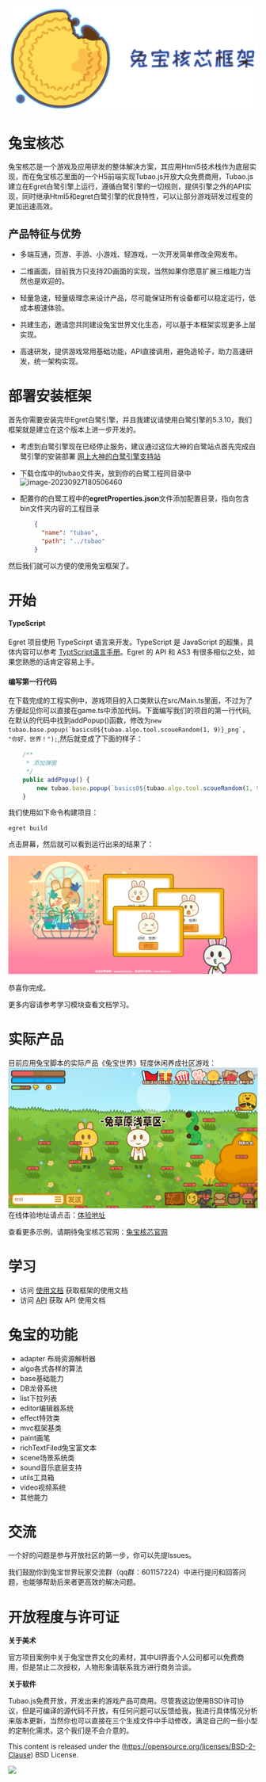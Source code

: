 <p align="center">
    <img src="./docs/img/logo.png">
</p>

# 兔宝核芯

​	兔宝核芯是一个游戏及应用研发的整体解决方案，其应用Html5技术栈作为底层实现，而在兔宝核芯里面的一个H5前端实现Tubao.js开放大众免费商用，Tubao.js建立在Egret白鹭引擎上运行，遵循白鹭引擎的一切规则，提供引擎之外的API实现，同时继承Html5和egret白鹭引擎的优良特性，可以让部分游戏研发过程变的更加迅速高效。



## 产品特征与优势

- 多端互通，页游、手游、小游戏、轻游戏，一次开发简单修改全网发布。

- 二维画面，目前我方只支持2D画面的实现，当然如果你愿意扩展三维能力当然也是欢迎的。

- 轻量急速，轻量级理念来设计产品，尽可能保证所有设备都可以稳定运行，低成本极速体验。

- 共建生态，邀请您共同建设兔宝世界文化生态，可以基于本框架实现更多上层实现。

- 高速研发，提供游戏常用基础功能，API直接调用，避免造轮子，助力高速研发，统一架构实现。





# 部署安装框架

首先你需要安装完毕Egret白鹭引擎，并且我建议请使用白鹭引擎的5.3.10，我们框架就是建立在这个版本上进一步开发的。

* 考虑到白鹭引擎现在已经停止服务，建议通过这位大神的白鹭站点首先完成白鹭引擎的安装部署 [网上大神的白鹭引擎支持站](https://egret.pages.dev/) 

* 下载仓库中的tubao文件夹，放到你的白鹭工程同目录中![image-20230927180506460](G:.\docs\img\yansi)

* 配置你的白鹭工程中的**egretProperties.json**文件添加配置目录，指向包含bin文件夹内容的工程目录

  ```json
      {
        "name": "tubao",
        "path": "../tubao"
      }
  ```


然后我们就可以方便的使用兔宝框架了。



# 开始

#### TypeScript

Egret 项目使用 TypeScirpt 语言来开发。TypeScript 是 JavaScript 的超集，具体内容可以参考 [TyptScript语言手册](http://bbs.egret.com/thread-1441-1-1.html)。Egret 的 API 和 AS3 有很多相似之处，如果您熟悉的话肯定容易上手。

#### 编写第一行代码

在下载完成的工程实例中，游戏项目的入口类默认在src/Main.ts里面，不过为了方便起见你可以直接在game.ts中添加代码。下面编写我们的项目的第一行代码,在默认的代码中找到addPopup()函数，修改为```new tubao.base.popup(`basics0${tubao.algo.tool.scoueRandom(1, 9)}_png`, "你好，世界！");```,然后就变成了下面的样子：

```typescript
	/**
     * 添加弹窗
     */
    public addPopup() {
        new tubao.base.popup(`basics0${tubao.algo.tool.scoueRandom(1, 9)}_png`, "你好，世界！");
    }
```

我们使用如下命令构建项目：

    egret build

点击屏幕，然后就可以看到运行出来的结果了：

![](./docs/img/console.png)

恭喜你完成。

更多内容请参考学习模块查看文档学习。

# 实际产品

目前应用兔宝脚本的实际产品《兔宝世界》轻度休闲养成社区游戏：
![](./docs/img/game.png)
在线体验地址请点击：[体验地址](https://www.tubsj.top)<br/>

查看更多示例，请期待兔宝核芯官网：[兔宝核芯官网](https://core.tubsj.top)<br/>

# 学习

* 访问 [使用文档](http://core.tubsj.top/doc.html) 获取框架的使用文档
* 访问 [API](http://core.tubsj.top/api/index.html) 获取 API 使用文档



# 兔宝的功能

* adapter 布局资源解析器
* algo各式各样的算法
* base基础能力
* DB龙骨系统
* list下拉列表
* editor编辑器系统
* effect特效类
* mvc框架基类
* paint画笔
* richTextFiled兔宝富文本
* scene场景系统类
* sound音乐底层支持
* utils工具箱
* video视频系统
* 其他能力



# 交流

一个好的问题是参与开放社区的第一步，你可以先提Issues。

我们鼓励你到兔宝世界玩家交流群（qq群：601157224）中进行提问和回答问题，也能够帮助后来者更高效的解决问题。

# 开放程度与许可证

**关于美术**

官方项目案例中关于兔宝世界文化的素材，其中UI界面个人公司都可以免费商用，但是禁止二次授权，人物形象请联系我方进行商务洽谈。

**关于软件**

Tubao.js免费开放，开发出来的游戏产品可商用。尽管我这边使用BSD许可协议，但是可编译的源代码不开放，有任何问题可以反馈给我，我进行具体情况分析来版本更新，当然你也可以直接在三个生成文件中手动修改，满足自己的一些小型的定制化需求，这个我们是不会介意的。

This content is released under the (https://opensource.org/licenses/BSD-2-Clause) BSD License.

![](https://img.shields.io/badge/license-New%20BSD-blue.svg)
